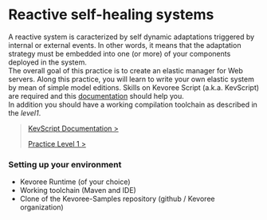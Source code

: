 # Reactive self-healing systems

A reactive system is caracterized by self dynamic adaptations triggered by internal or external events. In other words, it means that the adaptation strategy must be embedded into one (or more) of your components deployed in the system.    
The overall goal of this practice is to create an elastic manager for Web servers. Along this practice, you will learn to write your own elastic system by mean of simple model editions. Skills on Kevoree Script (a.k.a. KevScript) are required and this [documentation](http://kevoree.org/doc) should help you.    
In addition you should have a working compilation toolchain as described in the *level1*.

> [KevScript Documentation >](http://kevoree.org/doc)    
>
> [Practice Level 1 >](http://kevoree.org/practices/level1/)


### Setting up your environment

* Kevoree Runtime (of your choice)
* Working toolchain (Maven and IDE)
* Clone of the Kevoree-Samples repository (github / Kevoree organization)